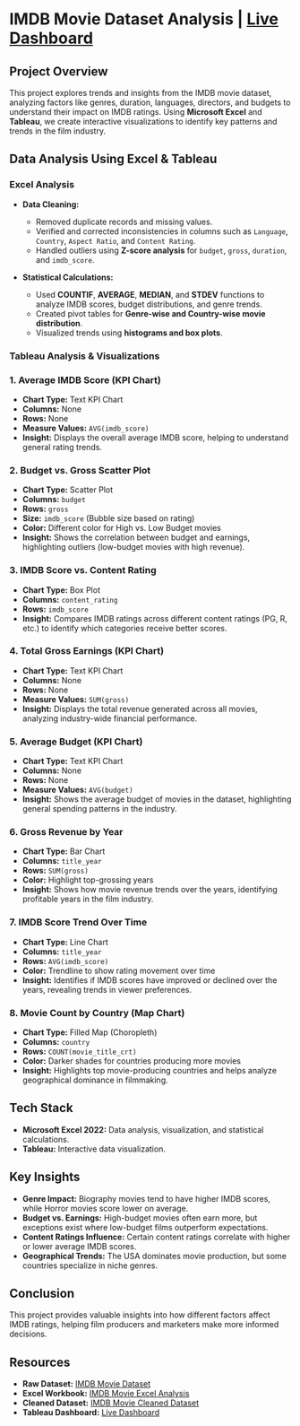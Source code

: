 # IMDB Movie Dataset Analysis | [Live Dashboard](https://public.tableau.com/app/profile/darshana.b8538/viz/IMDBMovieAnalysis_17383721644000/IMDBMovieAnalysis)

## Project Overview

This project explores trends and insights from the IMDB movie dataset, analyzing factors like genres, duration, languages, directors, and budgets to understand their impact on IMDB ratings. Using **Microsoft Excel** and **Tableau**, we create interactive visualizations to identify key patterns and trends in the film industry.

## Data Analysis Using Excel & Tableau

### **Excel Analysis**
- **Data Cleaning:**
  - Removed duplicate records and missing values.
  - Verified and corrected inconsistencies in columns such as `Language`, `Country`, `Aspect Ratio`, and `Content Rating`.
  - Handled outliers using **Z-score analysis** for `budget`, `gross`, `duration`, and `imdb_score`.

- **Statistical Calculations:**
  - Used **COUNTIF**, **AVERAGE**, **MEDIAN**, and **STDEV** functions to analyze IMDB scores, budget distributions, and genre trends.
  - Created pivot tables for **Genre-wise and Country-wise movie distribution**.
  - Visualized trends using **histograms and box plots**.

### **Tableau Analysis & Visualizations**

### 1. Average IMDB Score (KPI Chart)
- **Chart Type:** Text KPI Chart
- **Columns:** None
- **Rows:** None
- **Measure Values:** `AVG(imdb_score)`
- **Insight:** Displays the overall average IMDB score, helping to understand general rating trends.

### 2. Budget vs. Gross Scatter Plot
- **Chart Type:** Scatter Plot
- **Columns:** `budget`
- **Rows:** `gross`
- **Size:** `imdb_score` (Bubble size based on rating)
- **Color:** Different color for High vs. Low Budget movies
- **Insight:** Shows the correlation between budget and earnings, highlighting outliers (low-budget movies with high revenue).

### 3. IMDB Score vs. Content Rating
- **Chart Type:** Box Plot
- **Columns:** `content_rating`
- **Rows:** `imdb_score`
- **Insight:** Compares IMDB ratings across different content ratings (PG, R, etc.) to identify which categories receive better scores.

### 4. Total Gross Earnings (KPI Chart)
- **Chart Type:** Text KPI Chart
- **Columns:** None
- **Rows:** None
- **Measure Values:** `SUM(gross)`
- **Insight:** Displays the total revenue generated across all movies, analyzing industry-wide financial performance.

### 5. Average Budget (KPI Chart)
- **Chart Type:** Text KPI Chart
- **Columns:** None
- **Rows:** None
- **Measure Values:** `AVG(budget)`
- **Insight:** Shows the average budget of movies in the dataset, highlighting general spending patterns in the industry.

### 6. Gross Revenue by Year
- **Chart Type:** Bar Chart
- **Columns:** `title_year`
- **Rows:** `SUM(gross)`
- **Color:** Highlight top-grossing years
- **Insight:** Shows how movie revenue trends over the years, identifying profitable years in the film industry.

### 7. IMDB Score Trend Over Time
- **Chart Type:** Line Chart
- **Columns:** `title_year`
- **Rows:** `AVG(imdb_score)`
- **Color:** Trendline to show rating movement over time
- **Insight:** Identifies if IMDB scores have improved or declined over the years, revealing trends in viewer preferences.

### 8. Movie Count by Country (Map Chart)
- **Chart Type:** Filled Map (Choropleth)
- **Columns:** `country`
- **Rows:** `COUNT(movie_title_crt)`
- **Color:** Darker shades for countries producing more movies
- **Insight:** Highlights top movie-producing countries and helps analyze geographical dominance in filmmaking.

## Tech Stack
- **Microsoft Excel 2022:** Data analysis, visualization, and statistical calculations.
- **Tableau:** Interactive data visualization.

## Key Insights

- **Genre Impact:** Biography movies tend to have higher IMDB scores, while Horror movies score lower on average.
- **Budget vs. Earnings:** High-budget movies often earn more, but exceptions exist where low-budget films outperform expectations.
- **Content Ratings Influence:** Certain content ratings correlate with higher or lower average IMDB scores.
- **Geographical Trends:** The USA dominates movie production, but some countries specialize in niche genres.

## Conclusion

This project provides valuable insights into how different factors affect IMDB ratings, helping film producers and marketers make more informed decisions.

## Resources
- **Raw Dataset:** [IMDB Movie Dataset](https://github.com/darshanabk/IMDBMovieAnalysis/blob/main/RawData/IMDB_Movies.csv)
- **Excel Workbook:** [IMDB Movie Excel Analysis](https://github.com/darshanabk/IMDBMovieAnalysis/blob/main/DataCleaningAndAnalysis/DataCleaning%20and%20Analysis%20-%20IMDB_Movies.xlsx)
- **Cleaned Dataset:** [IMDB Movie Cleaned Dataset](https://github.com/darshanabk/IMDBMovieAnalysis/blob/main/DataCleaningAndAnalysis/IMDBCleanedDataset.xlsx)
- **Tableau Dashboard:** [Live Dashboard](https://public.tableau.com/app/profile/darshana.b8538/viz/IMDBMovieAnalysis_17383721644000/IMDBMovieAnalysis)






